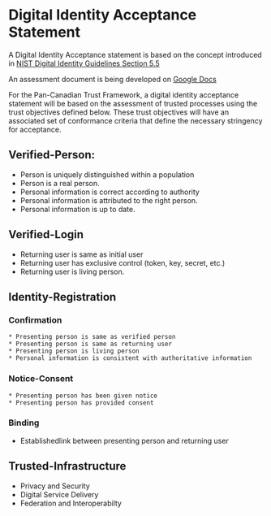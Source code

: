 # Digital Identity Acceptance Statement

A Digital Identity Acceptance statement is based on the concept introduced in [NIST Digital Identity Guidelines Section 5.5](https://pages.nist.gov/800-63-3/sp800-63-3.html#daps)

An assessment document is being developed on [Google Docs](https://docs.google.com/document/d/1tYWZN9_Z1TacDSojZSSLt8r6JoWvqw5bKNTR85FhIJA/edit?usp=sharing)

For the Pan-Canadian Trust Framework, a digital identity acceptance statement will be based on the assessment of trusted processes using the trust objectives defined below. These trust objectives will have an associated set of conformance criteria that define the necessary stringency for acceptance.

## Verified-Person:
  * Person is uniquely distinguished within a population
  * Person is a real person.
  * Personal information is correct according to authority
  * Personal information is attributed to the right person.
  * Personal information is up to date.

## Verified-Login
  * Returning user is same as initial user
  * Returning user has exclusive control (token, key, secret, etc.)
  * Returning user is living person.

## Identity-Registration
 ### Confirmation
    * Presenting person is same as verified person
    * Presenting person is same as returning user
    * Presenting person is living person
    * Personal information is consistent with authoritative information

 ### Notice-Consent
    * Presenting person has been given notice
    * Presenting person has provided consent

 ### Binding
   * Establishedlink between presenting person and returning user

## Trusted-Infrastructure
 * Privacy and Security
 * Digital Service Delivery
 * Federation and Interoperabilty
